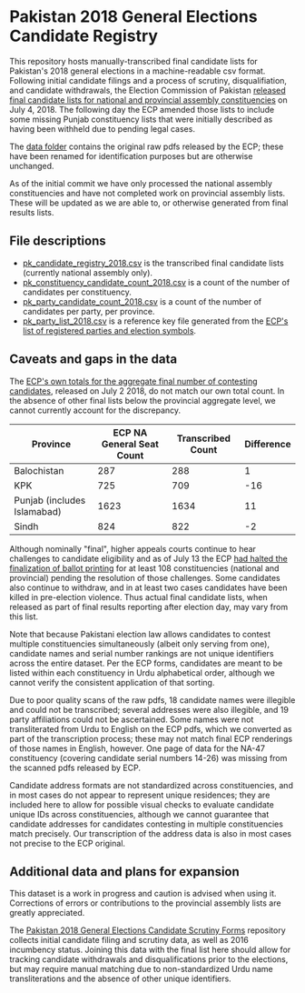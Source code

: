 # Pakistan 2018 General Elections Candidate Registry

This repository hosts manually-transcribed final candidate lists for Pakistan's 2018 general elections in a machine-readable csv format. Following initial candidate filings and a process of scrutiny, disqualifiation, and candidate withdrawals, the Election Commission of Pakistan [released final candidate lists for national and provincial assembly constituencies](https://www.ecp.gov.pk/frmGenericPage.aspx?PageID=3160) on July 4, 2018. The following day the ECP amended those lists to include some missing Punjab constituency lists that were initially described as having been withheld due to pending legal cases.

The [data folder](https://github.com/colincookman/pakistan_candidate_registry_18/tree/master/data) contains the original raw pdfs released by the ECP; these have been renamed for identification purposes but are otherwise unchanged.

As of the initial commit we have only processed the national assembly constituencies and have not completed work on provincial assembly lists. These will be updated as we are able to, or otherwise generated from final results lists.

## File descriptions

* [pk_candidate_registry_2018.csv](https://github.com/colincookman/pakistan_candidate_registry_18/blob/master/pk_candidate_registry_2018.csv) is the transcribed final candidate lists (currently national assembly only).
* [pk_constituency_candidate_count_2018.csv](https://github.com/colincookman/pakistan_candidate_registry_18/blob/master/pk_constituency_candidate_count_2018.csv) is a count of the number of candidates per constituency.
* [pk_party_candidate_count_2018.csv](https://github.com/colincookman/pakistan_candidate_registry_18/blob/master/pk_party_candidate_count_2018.csv) is a count of the number of candidates per party, per province.
* [pk_party_list_2018.csv](https://github.com/colincookman/pakistan_candidate_registry_18/blob/master/pk_party_list_2018.csv) is a reference key file generated from the [ECP's list of registered parties and election symbols](https://www.ecp.gov.pk/frmGenericPage.aspx?PageID=3090).

## Caveats and gaps in the data

The [ECP's own totals for the aggregate final number of contesting candidates](https://www.ecp.gov.pk/PrintDocument.aspx?PressId=55349&type=Image), released on July 2 2018, do not match our own total count. In the absence of other final lists below the provincial aggregate level, we cannot currently account for the discrepancy.

| Province                    	| ECP NA General Seat Count 	| Transcribed Count 	| Difference 	|
|-----------------------------	|---------------------------	|-------------------	|------------	|
| Balochistan                 	| 287                       	| 288               	| 1          	|
| KPK                         	| 725                       	| 709               	| -16        	|
| Punjab (includes Islamabad) 	| 1623                      	| 1634              	| 11         	|
| Sindh                       	| 824                       	| 822               	| -2         	|

Although nominally "final", higher appeals courts continue to hear challenges to candidate eligibility and as of July 13 the ECP [had halted the finalization of ballot printing](https://tribune.com.pk/story/1756643/1-ballot-papers-108-seats-not-yet-printed/) for at least 108 constituencies (national and provincial) pending the resolution of those challenges. Some candidates also continue to withdraw, and in at least two cases candidates have been killed in pre-election violence. Thus actual final candidate lists, when released as part of final results reporting after election day, may vary from this list.

Note that because Pakistani election law allows candidates to contest multiple constituencies simultaneously (albeit only serving from one), candidate names and serial number rankings are not unique identifiers across the entire dataset. Per the ECP forms, candidates are meant to be listed within each constituency in Urdu alphabetical order, although we cannot verify the consistent application of that sorting.

Due to poor quality scans of the raw pdfs, 18 candidate names were illegible and could not be transcribed; several addresses were also illegible, and 19 party affiliations could not be ascertained. Some names were not transliterated from Urdu to English on the ECP pdfs, which we converted as part of the transcription process; these may not match final ECP renderings of those names in English, however. One page of data for the NA-47 constituency (covering candidate serial numbers 14-26) was missing from the scanned pdfs released by ECP.

Candidate address formats are not standardized across constituencies, and in most cases do not appear to represent unique residences; they are included here to allow for possible visual checks to evaluate candidate unique IDs across constituencies, although we cannot guarantee that candidate addresses for candidates contesting in multiple constituencies match precisely. Our transcription of the address data is also in most cases not precise to the ECP original.

## Additional data and plans for expansion

This dataset is a work in progress and caution is advised when using it. Corrections of errors or contributions to the provincial assembly lists are greatly appreciated.

The [Pakistan 2018 General Elections Candidate Scrutiny Forms](https://github.com/colincookman/pakistan_candidate_scrutiny_18) repository collects initial candidate filing and scrutiny data, as well as 2016 incumbency status. Joining this data with the final list here should allow for tracking candidate withdrawals and disqualifications prior to the elections, but may require manual matching due to non-standardized Urdu name transliterations and the absence of other unique identifiers.

